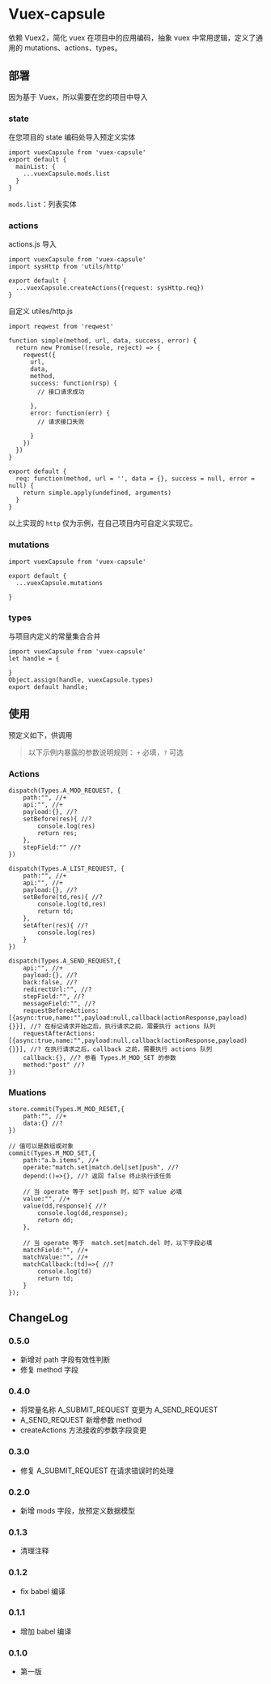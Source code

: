 # Vuex-capsule

依赖 Vuex2，简化 vuex 在项目中的应用编码，抽象 vuex 中常用逻辑，定义了通用的 mutations、actions、types。

## 部署
因为基于 Vuex，所以需要在您的项目中导入

### state
在您项目的 state 编码处导入预定义实体
```
import vuexCapsule from 'vuex-capsule'
export default {
  mainList: {
    ...vuexCapsule.mods.list
  }
}
```
`mods.list`：列表实体

### actions
actions.js 导入
```
import vuexCapsule from 'vuex-capsule'
import sysHttp from 'utils/http'

export default {
  ...vuexCapsule.createActions({request: sysHttp.req})
}
```
自定义 utiles/http.js
```
import reqwest from 'reqwest'

function simple(method, url, data, success, error) {
  return new Promise((resole, reject) => {
    reqwest({
      url,
      data,
      method,
      success: function(rsp) {
        // 接口请求成功

      },
      error: function(err) {
        // 请求接口失败

      }
    })
  })
}

export default {
  req: function(method, url = '', data = {}, success = null, error = null) {
    return simple.apply(undefined, arguments)
  }
}
```
以上实现的 `http` 仅为示例，在自己项目内可自定义实现它。


### mutations

```
import vuexCapsule from 'vuex-capsule'

export default {
  ...vuexCapsule.mutations

}
```

### types
与项目内定义的常量集合合并

```
import vuexCapsule from 'vuex-capsule'
let handle = {

}
Object.assign(handle, vuexCapsule.types)
export default handle;
```

## 使用
预定义如下，供调用
> 以下示例内暴露的参数说明规则： `+` 必填，`?` 可选

### Actions
```
dispatch(Types.A_MOD_REQUEST, {
    path:"", //+
    api:"", //+
    payload:{}, //?
    setBefore(res){ //?
    	console.log(res)
    	return res;
    },
    stepField:"" //?
})

dispatch(Types.A_LIST_REQUEST, {
    path:"", //+
    api:"", //+
    payload:{}, //?
    setBefore(td,res){ //?
    	console.log(td,res)
    	return td;
    },
    setAfter(res){ //?
    	console.log(res)
    }
})

dispatch(Types.A_SEND_REQUEST,{
    api:"", //+
    payload:{}, //?
    back:false, //?
    redirectUrl:"", //?
    stepField:"", //?
    messageField:"", //?
    requestBeforeActions:[{async:true,name:"",payload:null,callback(actionResponse,payload){}}], //? 在标记请求开始之后，执行请求之前，需要执行 actions 队列
    requestAfterActions:[{async:true,name:"",payload:null,callback(actionResponse,payload){}}], //? 在执行请求之后，callback 之前，需要执行 actions 队列
    callback:{}, //? 参看 Types.M_MOD_SET 的参数
    method:"post" //?
})
```


### Muations

```
store.commit(Types.M_MOD_RESET,{
    path:"", //+
    data:{} //?
})

// 值可以是数组或对象
commit(Types.M_MOD_SET,{
    path:"a.b.items", //+
    operate:"match.set|match.del|set|push", //?
    depend:()=>{}, //? 返回 false 终止执行该任务
    
    // 当 operate 等于 set|push 时，如下 value 必填
    value:"", //+
    value(dd,response){ //?
    	console.log(dd,response);
    	return dd;
    },
    
    // 当 operate 等于  match.set|match.del 时，以下字段必填
    matchField:"", //+
    matchValue:"", //+
    matchCallback:(td)=>{ //?
    	console.log(td)
    	return td;
    }
});
```

## ChangeLog
### 0.5.0
- 新增对 path 字段有效性判断
- 修复 method 字段
### 0.4.0
- 将常量名称 A_SUBMIT_REQUEST 变更为 A_SEND_REQUEST
- A_SEND_REQUEST 新增参数 method
- createActions 方法接收的参数字段变更
### 0.3.0
- 修复 A_SUBMIT_REQUEST 在请求错误时的处理
### 0.2.0
- 新增 mods 字段，放预定义数据模型
### 0.1.3
- 清理注释
### 0.1.2
- fix babel 编译
### 0.1.1
- 增加 babel 编译
### 0.1.0
- 第一版